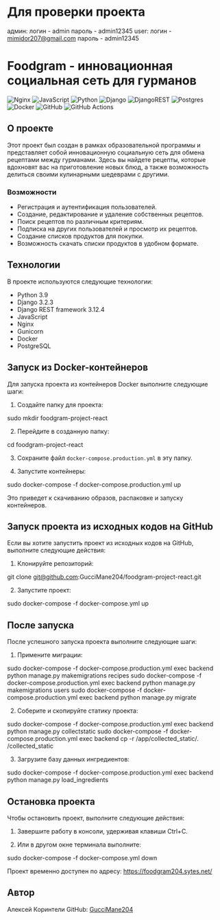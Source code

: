 # Для проверки проекта

админ:
логин - admin
пароль - admin12345
user:
логин - mimidor207@gmail.com
пароль - admin12345


# Foodgram - инновационная социальная сеть для гурманов

![Nginx](https://img.shields.io/badge/nginx-%23009639.svg?style=for-the-badge&logo=nginx&logoColor=white) ![JavaScript](https://img.shields.io/badge/javascript-%23323330.svg?style=for-the-badge&logo=javascript&logoColor=%23F7DF1E) ![Python](https://img.shields.io/badge/python-3670A0?style=for-the-badge&logo=python&logoColor=ffdd54) ![Django](https://img.shields.io/badge/django-%23092E20.svg?style=for-the-badge&logo=django&logoColor=white) ![DjangoREST](https://img.shields.io/badge/DJANGO-REST-ff1709?style=for-the-badge&logo=django&logoColor=white&color=ff1709&labelColor=gray) ![Postgres](https://img.shields.io/badge/postgres-%23316192.svg?style=for-the-badge&logo=postgresql&logoColor=white) ![Docker](https://img.shields.io/badge/docker-%230db7ed.svg?style=for-the-badge&logo=docker&logoColor=white) ![GitHub](https://img.shields.io/badge/github-%23121011.svg?style=for-the-badge&logo=github&logoColor=white) ![GitHub Actions](https://img.shields.io/badge/github%20actions-%232671E5.svg?style=for-the-badge&logo=githubactions&logoColor=white)


## О проекте
Этот проект был создан в рамках образовательной программы и представляет собой инновационную социальную сеть для обмена рецептами между гурманами. Здесь вы найдете рецепты, которые вдохновят вас на приготовление новых блюд, а также возможность делиться своими кулинарными шедеврами с другими.


### Возможности
- Регистрация и аутентификация пользователей.
- Создание, редактирование и удаление собственных рецептов.
- Поиск рецептов по различным критериям.
- Подписка на других пользователей и просмотр их рецептов.
- Создание списков продуктов для покупки.
- Возможность скачать списки продуктов в удобном формате.


## Технологии
В проекте используются следующие технологии:

 - Python 3.9
 - Django 3.2.3
 - Django REST framework 3.12.4
 - JavaScript
 - Nginx
 - Gunicorn
 - Docker
 - PostgreSQL


## Запуск из Docker-контейнеров
Для запуска проекта из контейнеров Docker выполните следующие шаги:

1. Создайте папку для проекта:

sudo mkdir foodgram-project-react

2. Перейдите в созданную папку:

cd foodgram-project-react

3. Сохраните файл `docker-compose.production.yml` в эту папку.

4. Запустите контейнеры:

sudo docker-compose -f docker-compose.production.yml up

Это приведет к скачиванию образов, распаковке и запуску контейнеров.


## Запуск проекта из исходных кодов на GitHub

Если вы хотите запустить проект из исходных кодов на GitHub, выполните следующие действия:

1. Клонируйте репозиторий:

git clone git@github.com:GucciMane204/foodgram-project-react.git

2. Запустите проект:

sudo docker-compose -f docker-compose.yml up


## После запуска

После успешного запуска проекта выполните следующие шаги:

1. Примените миграции:

sudo docker-compose -f docker-compose.production.yml exec backend python manage.py makemigrations recipes
sudo docker-compose -f docker-compose.production.yml exec backend python manage.py makemigrations users
sudo docker-compose -f docker-compose.production.yml exec backend python manage.py migrate


2. Соберите и скопируйте статику проекта:

sudo docker-compose -f docker-compose.production.yml exec backend python manage.py collectstatic
sudo docker-compose -f docker-compose.production.yml exec backend cp -r /app/collected_static/. /collected_static


3. Загрузите базу данных ингредиентов:

sudo docker-compose -f docker-compose.production.yml exec backend python manage.py load_ingredients


## Остановка проекта

Чтобы остановить проект, выполните следующие действия:

1. Завершите работу в консоли, удерживая клавиши Ctrl+C.

2. Или в другом окне терминала выполните:

sudo docker-compose -f docker-compose.yml down


Проект временно доступен по адресу: https://foodgram204.sytes.net/


## Автор
Алексей Коринтели
GitHub: [GucciMane204](https://github.com/GucciMane204)
